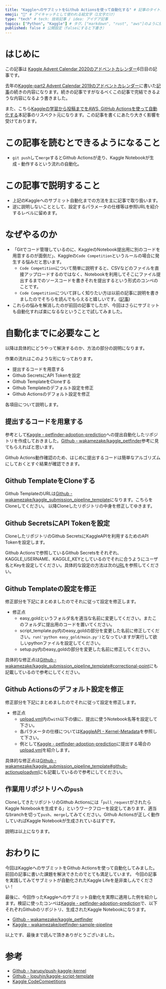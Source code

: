```yaml
---
title: "KaggleへのサブミットをGithub Actionsを使って自動化する" # 記事のタイトル
emoji: "🤔" # アイキャッチとして使われる絵文字（1文字だけ）
type: "tech" # tech: 技術記事 / idea: アイデア記事
topics: ["Python", "Kaggle"] # タグ。["markdown", "rust", "aws"]のように指定する
published: false # 公開設定（falseにすると下書き）
---
```


# はじめに
この記事は [Kaggle Advent Calendar 2020のアドベントカレンダー](https://qiita.com/advent-calendar/2020/kaggle)6日目の記事です。

去年の[Kaggle-part2 Advent Calendar 2019のアドベントカレンダー](https://qiita.com/advent-calendar/2019/kaggle-part2)に書いた[記事](https://zenn.dev/wakame/articles/20201114_kaggle_code_management)の続きの内容になります。続きの記事ですがなるべくこの記事で完結できるような内容になるよう書きました。

また、こちら[Kaggleの学習から投稿までをAWS, GitHub Actionsを使って自動化する](https://tepppei.hatenablog.com/entry/2020/07/19/120625)本記事のリスペクト元になります。この記事を書くにあたり大きく影響を受けております。

# この記事を読むとできるようになること

- `git push`して`merge`するとGithub Actionsが走り、Kaggle Notebookが生成・動作するという流れの自動化。

# この記事で説明すること
- 上記のKaggleへのサブミット自動化までの方法を主に記事で取り扱います。
- 逆に説明しないこととして、設定するパラメータの仕様等は参照URLを紹介するレベルに留めます。

# なぜやるのか

- 「Gitでコード管理しているのに、KaggleのNotebook提出用に別のコードを用意するのが面倒だ」、Kaggleの`Code Competition`というルールの場合に発生する悩みだと思います。
  - `Code Competition`について簡単に説明すると、CSVなどのファイルを直接アップロードするのではなく、Notebookを利用してそこにファイル提出するまでのソースコードを書きそれを提出するという形式のコンペのことです。
  - `Code Competition`について詳しく知りたい方は以前の記事に説明を書きましたのでそちらを読んでもらえると嬉しいです。([記事](https://zenn.dev/wakame/articles/20201114_kaggle_code_management))
- これらの悩みを解消したのが前回の記事でしたが、今回はさらにサブミットも自動化すれば楽になるなということで試してみました。

# 自動化までに必要なこと
以降は具体的にどうやって解決するのか、方法の部分の説明になります。

作業の流れはこのような形になっております。

- 提出するコードを用意する
- Github SecretsにAPI Tokenを設定
- Github TemplateをCloneする
- Github Templateのデフォルト設定を修正
- Github Actionsのデフォルト設定を修正

各項目について説明します。

## 提出するコードを用意する

参考として[Kaggle - petfinder-adoption-prediction](https://www.kaggle.com/c/petfinder-adoption-prediction)への提出自動化したリポジトリを作成しておきました。[Github - wakamezake/kaggle_petfinder](https://github.com/wakamezake/kaggle_petfinder)参考に見てもらえればと思います。

Github Actions動作確認のため、はじめに提出するコードは簡単なアルゴリズムにしておくとすぐ結果が確認できます。

## Github TemplateをCloneする
Github TemplateのURLは[Github - wakamezake/kaggle_submission_pipeline_template](https://github.com/wakamezake/kaggle_submission_pipeline_template)になります。こちらをCloneしてください。
以降Cloneしたリポジトリの中身を修正してゆきます。

## Github SecretsにAPI Tokenを設定

CloneしたリポジトリのGithub SecretsにKaggleAPIを利用するためのAPI Tokenを設定します。

Github Actionsで参照しているGithub Secretsをそれぞれ、KAGGLE_USERNAME、KAGGLE_KEYとしているのでそれに合うようにユーザ名とKeyを設定してください。具体的な設定の方法は次の[URL](https://docs.github.com/en/free-pro-team@latest/actions/reference/encrypted-secrets#creating-encrypted-secrets-for-a-repository)を参照してください。

## Github Templateの設定を修正

修正部分を下記にまとめましたのでそれに従って設定を修正します。

- 修正点
  - easy_goldというフォルダ名を適当な名前に変更してください。またこのフォルダに提出用のコードを置いてください。
  - script_template.py内のeasy_goldの部分を変更した名前に修正してください。`run('python easy_gold/main.py')`となっていますが実行して欲しいpythonファイルを設定してください。
  - setup.py内のeasy_goldの部分を変更した名前に修正してください。

具体的な修正点は[Github - wakamezake/kaggle_submission_pipeline_template#correctional-point](https://github.com/wakamezake/kaggle_submission_pipeline_template#correctional-point)にも記載しているので参考にしてください。

## Github Actionsのデフォルト設定を修正

修正部分を下記にまとめましたのでそれに従って設定を修正します。

- 修正点
  - [upload.yml](https://github.com/wakamezake/kaggle_submission_pipeline_template/blob/master/.github/workflows/upload.yml)内の`with`以下の値に、提出に使うNotebook名等を設定して下さい。
  - 各パラメータの仕様については[KaggleAPI - Kernel-Metadata](https://github.com/Kaggle/kaggle-api/wiki/Kernel-Metadata)を参照して下さい。
  - 例として[Kaggle - petfinder-adoption-prediction](https://www.kaggle.com/c/petfinder-adoption-prediction)に提出する場合の[upload.yml](https://github.com/wakamezake/kaggle_petfinder/blob/master/.github/workflows/upload.yml)を紹介します。

具体的な修正点は[Github - wakamezake/kaggle_submission_pipeline_template#github-actionuploadyml](https://github.com/wakamezake/kaggle_submission_pipeline_template#github-actionuploadyml)にも記載しているので参考にしてください。

## 作業用リポジトリへの`push`
CloneしてきたリポジトリのGithub Actionsには「`pull_request`がされたらKaggle Notebookを生成する」というワークフローを設定してあります、適当なbranchを切って`push`、`merge`してみてください。Github Actionsが正しく動作していればKaggle Notebookが生成されているはずです。


説明は以上になります。

# おわりに

今回はKaggleへのサブミットをGithub Actionsを使って自動化してみました。前回の記事に書いた課題を解決できたのでとても満足しています。
今回の記事を実践してみてサブミットが自動化されたKaggle Lifeを是非楽しんでください！

最後に、今回作ったKaggleへのサブミット自動化を実際に適用した例を紹介します。検証に使ったコンペは[Kaggle - petfinder-adoption-prediction](https://www.kaggle.com/c/petfinder-adoption-prediction)で、以下それぞれGithubのリポジトリ、生成されたKaggle Notebookになります。

- [Github - wakamezake/kaggle_petfinder](https://github.com/wakamezake/kaggle_petfinder)
- [Kaggle - wakamezake/petfinder-sample-pipeline](https://www.kaggle.com/wakamezake/petfinder-sample-pipeline)

以上です、最後まで読んで頂きありがとうございました。

# 参考
- [Github - harupy/push-kaggle-kernel](https://github.com/harupy/push-kaggle-kernel)
- [Github - lopuhin/kaggle-script-template](https://github.com/lopuhin/kaggle-script-template)
- [Kaggle CodeCompetitions](https://www.kaggle.com/docs/competitions)
